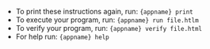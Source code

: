 - To print these instructions again, run: `{appname} print`
- To execute your program, run: `{appname} run file.htlm`
- To verify your program, run: `{appname} verify file.html`
- For help run: `{appname} help`
